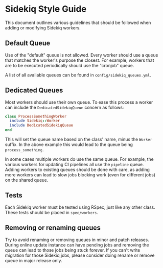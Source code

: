 # Sidekiq Style Guide

This document outlines various guidelines that should be followed when adding or
modifying Sidekiq workers.

## Default Queue

Use of the "default" queue is not allowed. Every worker should use a queue that
matches the worker's purpose the closest. For example, workers that are to be
executed periodically should use the "cronjob" queue.

A list of all available queues can be found in `config/sidekiq_queues.yml`.

## Dedicated Queues

Most workers should use their own queue. To ease this process a worker can
include the `DedicatedSidekiqQueue` concern as follows:

```ruby
class ProcessSomethingWorker
  include Sidekiq::Worker
  include DedicatedSidekiqQueue
end
```

This will set the queue name based on the class' name, minus the `Worker`
suffix. In the above example this would lead to the queue being
`process_something`.

In some cases multiple workers do use the same queue. For example, the various
workers for updating CI pipelines all use the `pipeline` queue. Adding workers
to existing queues should be done with care, as adding more workers can lead to
slow jobs blocking work (even for different jobs) on the shared queue.

## Tests

Each Sidekiq worker must be tested using RSpec, just like any other class. These
tests should be placed in `spec/workers`.

## Removing or renaming queues

Try to avoid renaming or removing queues in minor and patch releases. 
During online update instance can have pending jobs and removing the queue can 
lead to those jobs being stuck forever. If you can't write migration for those 
Sidekiq jobs, please consider doing rename or remove queue in major release only. 